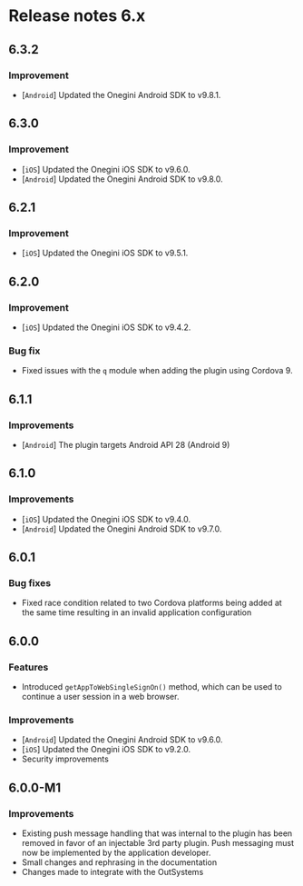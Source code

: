 # Release notes 6.x

## 6.3.2

### Improvement
- [`Android`] Updated the Onegini Android SDK to v9.8.1.

## 6.3.0

### Improvement
- [`iOS`] Updated the Onegini iOS SDK to v9.6.0.
- [`Android`] Updated the Onegini Android SDK to v9.8.0.

## 6.2.1

### Improvement
- [`iOS`] Updated the Onegini iOS SDK to v9.5.1.

## 6.2.0

### Improvement
- [`iOS`] Updated the Onegini iOS SDK to v9.4.2.

### Bug fix
- Fixed issues with the `q` module when adding the plugin using Cordova 9. 

## 6.1.1

### Improvements
- [`Android`] The plugin targets Android API 28 (Android 9)

## 6.1.0

### Improvements
- [`iOS`] Updated the Onegini iOS SDK to v9.4.0.
- [`Android`] Updated the Onegini Android SDK to v9.7.0.

## 6.0.1

### Bug fixes
- Fixed race condition related to two Cordova platforms being added at the same time resulting in an invalid 
application configuration

## 6.0.0

### Features
- Introduced `getAppToWebSingleSignOn()` method, which can be used to continue a user session in a web browser.
  
### Improvements
- [`Android`] Updated the Onegini Android SDK to v9.6.0.
- [`iOS`] Updated the Onegini iOS SDK to v9.2.0.
- Security improvements

## 6.0.0-M1

### Improvements
- Existing push message handling that was internal to the plugin has been removed in favor of an injectable 3rd party 
plugin. Push messaging must now be implemented by the application developer.
- Small changes and rephrasing in the documentation
- Changes made to integrate with the OutSystems
